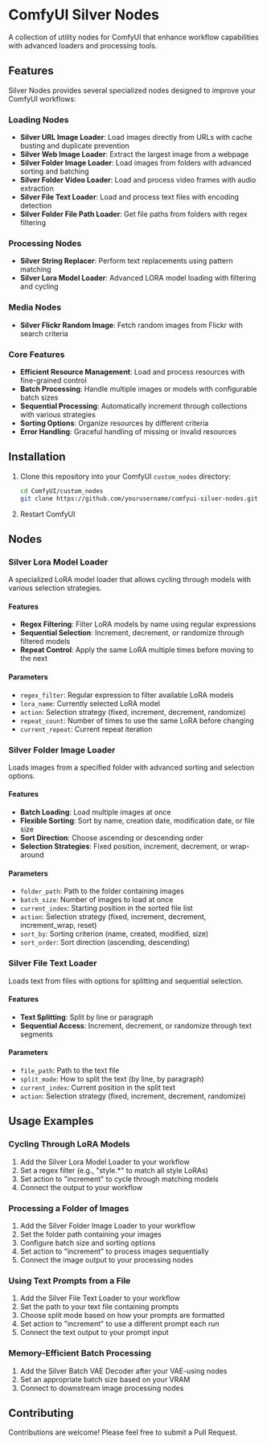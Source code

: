 # ComfyUI Silver Nodes

A collection of utility nodes for ComfyUI that enhance workflow capabilities with advanced loaders and processing tools.

## Features

Silver Nodes provides several specialized nodes designed to improve your ComfyUI workflows:

### Loading Nodes
- **Silver URL Image Loader**: Load images directly from URLs with cache busting and duplicate prevention
- **Silver Web Image Loader**: Extract the largest image from a webpage
- **Silver Folder Image Loader**: Load images from folders with advanced sorting and batching
- **Silver Folder Video Loader**: Load and process video frames with audio extraction
- **Silver File Text Loader**: Load and process text files with encoding detection
- **Silver Folder File Path Loader**: Get file paths from folders with regex filtering

### Processing Nodes
- **Silver String Replacer**: Perform text replacements using pattern matching
- **Silver Lora Model Loader**: Advanced LORA model loading with filtering and cycling

### Media Nodes
- **Silver Flickr Random Image**: Fetch random images from Flickr with search criteria

### Core Features
- **Efficient Resource Management**: Load and process resources with fine-grained control
- **Batch Processing**: Handle multiple images or models with configurable batch sizes
- **Sequential Processing**: Automatically increment through collections with various strategies
- **Sorting Options**: Organize resources by different criteria
- **Error Handling**: Graceful handling of missing or invalid resources

## Installation

1. Clone this repository into your ComfyUI `custom_nodes` directory:
   ```bash
   cd ComfyUI/custom_nodes
   git clone https://github.com/yourusername/comfyui-silver-nodes.git
   ```
   
2. Restart ComfyUI

## Nodes

### Silver Lora Model Loader

A specialized LoRA model loader that allows cycling through models with various selection strategies.

#### Features

- **Regex Filtering**: Filter LoRA models by name using regular expressions
- **Sequential Selection**: Increment, decrement, or randomize through filtered models
- **Repeat Control**: Apply the same LoRA multiple times before moving to the next

#### Parameters

- `regex_filter`: Regular expression to filter available LoRA models
- `lora_name`: Currently selected LoRA model
- `action`: Selection strategy (fixed, increment, decrement, randomize)
- `repeat_count`: Number of times to use the same LoRA before changing
- `current_repeat`: Current repeat iteration

### Silver Folder Image Loader

Loads images from a specified folder with advanced sorting and selection options.

#### Features

- **Batch Loading**: Load multiple images at once
- **Flexible Sorting**: Sort by name, creation date, modification date, or file size
- **Sort Direction**: Choose ascending or descending order
- **Selection Strategies**: Fixed position, increment, decrement, or wrap-around

#### Parameters

- `folder_path`: Path to the folder containing images
- `batch_size`: Number of images to load at once
- `current_index`: Starting position in the sorted file list
- `action`: Selection strategy (fixed, increment, decrement, increment_wrap, reset)
- `sort_by`: Sorting criterion (name, created, modified, size)
- `sort_order`: Sort direction (ascending, descending)

### Silver File Text Loader

Loads text from files with options for splitting and sequential selection.

#### Features

- **Text Splitting**: Split by line or paragraph
- **Sequential Access**: Increment, decrement, or randomize through text segments

#### Parameters

- `file_path`: Path to the text file
- `split_mode`: How to split the text (by line, by paragraph)
- `current_index`: Current position in the split text
- `action`: Selection strategy (fixed, increment, decrement, randomize)


## Usage Examples

### Cycling Through LoRA Models

1. Add the Silver Lora Model Loader to your workflow
2. Set a regex filter (e.g., "style.*" to match all style LoRAs)
3. Set action to "increment" to cycle through matching models
4. Connect the output to your workflow

### Processing a Folder of Images

1. Add the Silver Folder Image Loader to your workflow
2. Set the folder path containing your images
3. Configure batch size and sorting options
4. Set action to "increment" to process images sequentially
5. Connect the image output to your processing nodes

### Using Text Prompts from a File

1. Add the Silver File Text Loader to your workflow
2. Set the path to your text file containing prompts
3. Choose split mode based on how your prompts are formatted
4. Set action to "increment" to use a different prompt each run
5. Connect the text output to your prompt input

### Memory-Efficient Batch Processing

1. Add the Silver Batch VAE Decoder after your VAE-using nodes
2. Set an appropriate batch size based on your VRAM
3. Connect to downstream image processing nodes

## Contributing

Contributions are welcome! Please feel free to submit a Pull Request.